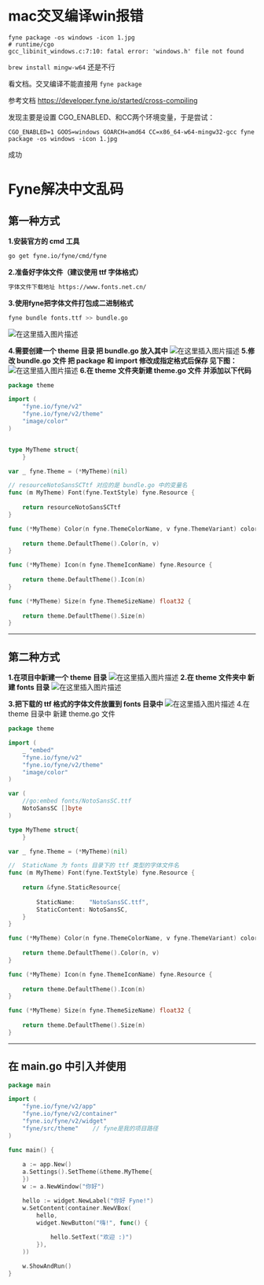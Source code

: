 # mac交叉编译win报错

```
fyne package -os windows -icon 1.jpg
# runtime/cgo
gcc_libinit_windows.c:7:10: fatal error: 'windows.h' file not found
```

`brew install mingw-w64` 还是不行

看文档。交叉编译不能直接用 `fyne package`

参考文档 https://developer.fyne.io/started/cross-compiling

发现主要是设置 CGO_ENABLED、和CC两个环境变量，于是尝试：

`CGO_ENABLED=1 GOOS=windows GOARCH=amd64 CC=x86_64-w64-mingw32-gcc fyne package -os windows -icon 1.jpg`

成功


# Fyne解决中文乱码

## 第一种方式

**1.安装官方的 cmd 工具**

```bash
go get fyne.io/fyne/cmd/fyne
```

**2.准备好字体文件（建议使用 ttf 字体格式）**

```bash
字体文件下载地址 https://www.fonts.net.cn/
```

**3.使用fyne把字体文件打包成二进制格式**

```bash
fyne bundle fonts.ttf >> bundle.go
```

![在这里插入图片描述](https://img-blog.csdnimg.cn/44940310ec034a81a570c94d89ca537b.png?x-oss-process=image/watermark,type_d3F5LXplbmhlaQ,shadow_50,text_Q1NETiBAUmVndWxhdGlvbnM=,size_20,color_FFFFFF,t_70,g_se,x_16)

**4.需要创建一个 theme 目录 把 bundle.go 放入其中**
![在这里插入图片描述](https://img-blog.csdnimg.cn/b8bebda0cc6c45219ef98a890cb55283.png?x-oss-process=image/watermark,type_d3F5LXplbmhlaQ,shadow_50,text_Q1NETiBAUmVndWxhdGlvbnM=,size_20,color_FFFFFF,t_70,g_se,x_16)
**5.修改 bundle.go 文件 把 package 和 import 修改成指定格式后保存 见下图：**
![在这里插入图片描述](https://img-blog.csdnimg.cn/9f9282a9ca3f433d803277f9a7fdf9ed.png?x-oss-process=image/watermark,type_d3F5LXplbmhlaQ,shadow_50,text_Q1NETiBAUmVndWxhdGlvbnM=,size_19,color_FFFFFF,t_70,g_se,x_16)
**6.在 theme 文件夹新建 theme.go 文件 并添加以下代码**

```go
package theme

import (
	"fyne.io/fyne/v2"
	"fyne.io/fyne/v2/theme"
	"image/color"
)


type MyTheme struct{
    }

var _ fyne.Theme = (*MyTheme)(nil)

// resourceNotoSansSCTtf 对应的是 bundle.go 中的变量名
func (m MyTheme) Font(fyne.TextStyle) fyne.Resource {
    
	return resourceNotoSansSCTtf
}

func (*MyTheme) Color(n fyne.ThemeColorName, v fyne.ThemeVariant) color.Color {
    
	return theme.DefaultTheme().Color(n, v)
}

func (*MyTheme) Icon(n fyne.ThemeIconName) fyne.Resource {
    
	return theme.DefaultTheme().Icon(n)
}

func (*MyTheme) Size(n fyne.ThemeSizeName) float32 {
    
	return theme.DefaultTheme().Size(n)
}
```

------

## 第二种方式

**1.在项目中新建一个 theme 目录**
![在这里插入图片描述](https://img-blog.csdnimg.cn/2f1f7224dc284dc8b74ccc62a3f5033d.png)
**2.在 theme 文件夹中 新建 fonts 目录**
![在这里插入图片描述](https://img-blog.csdnimg.cn/c55c785047584b8e8c64cb5514cf73d8.png)

**3.把下载的 ttf 格式的字体文件放置到 fonts 目录中**
![在这里插入图片描述](https://img-blog.csdnimg.cn/ae5798647e1e4e1fbdd1c0265a75573d.png)
4.在 theme 目录中 新建 theme.go 文件

```go
package theme

import (
	_ "embed"
	"fyne.io/fyne/v2"
	"fyne.io/fyne/v2/theme"
	"image/color"
)

var (
	//go:embed fonts/NotoSansSC.ttf
	NotoSansSC []byte
)

type MyTheme struct{
    }

var _ fyne.Theme = (*MyTheme)(nil)

//	StaticName 为 fonts 目录下的 ttf 类型的字体文件名
func (m MyTheme) Font(fyne.TextStyle) fyne.Resource {
    
	return &fyne.StaticResource{
    
		StaticName:    "NotoSansSC.ttf",
		StaticContent: NotoSansSC,
	}
}

func (*MyTheme) Color(n fyne.ThemeColorName, v fyne.ThemeVariant) color.Color {
    
	return theme.DefaultTheme().Color(n, v)
}

func (*MyTheme) Icon(n fyne.ThemeIconName) fyne.Resource {
    
	return theme.DefaultTheme().Icon(n)
}

func (*MyTheme) Size(n fyne.ThemeSizeName) float32 {
    
	return theme.DefaultTheme().Size(n)
}
```

------

## 在 main.go 中引入并使用

```go
package main

import (
	"fyne.io/fyne/v2/app"
	"fyne.io/fyne/v2/container"
	"fyne.io/fyne/v2/widget"
	"fyne/src/theme"	// fyne是我的项目路径
)

func main() {
    
	a := app.New()
	a.Settings().SetTheme(&theme.MyTheme{
    })
	w := a.NewWindow("你好")

	hello := widget.NewLabel("你好 Fyne!")
	w.SetContent(container.NewVBox(
		hello,
		widget.NewButton("嗨!", func() {
    
			hello.SetText("欢迎 :)")
		}),
	))

	w.ShowAndRun()
}
```